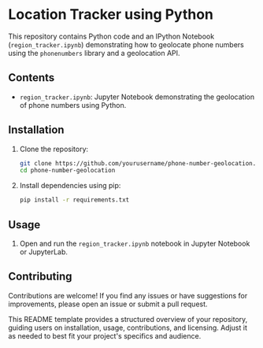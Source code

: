 # Location Tracker using Python

This repository contains Python code and an IPython Notebook (`region_tracker.ipynb`) demonstrating how to geolocate phone numbers using the `phonenumbers` library and a geolocation API.

## Contents

- `region_tracker.ipynb`: Jupyter Notebook demonstrating the geolocation of phone numbers using Python.

## Installation

1. Clone the repository:

   ```bash
   git clone https://github.com/yourusername/phone-number-geolocation.git
   cd phone-number-geolocation
   ```

2. Install dependencies using pip:

   ```bash
   pip install -r requirements.txt
   ```

## Usage

1. Open and run the `region_tracker.ipynb` notebook in Jupyter Notebook or JupyterLab.


## Contributing

Contributions are welcome! If you find any issues or have suggestions for improvements, please open an issue or submit a pull request.


This README template provides a structured overview of your repository, guiding users on installation, usage, contributions, and licensing. Adjust it as needed to best fit your project's specifics and audience.
